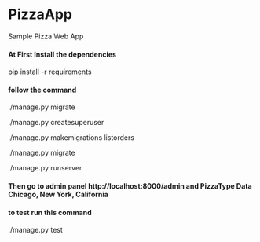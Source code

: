 # PizzaApp
Sample Pizza Web App

#### At First Install the dependencies
pip install -r requirements

#### follow the command
./manage.py migrate

./manage.py createsuperuser

./manage.py makemigrations listorders

./manage.py migrate

./manage.py runserver

#### Then go to admin panel http://localhost:8000/admin and PizzaType Data Chicago, New York, California


#### to test run this command
./manage.py test
